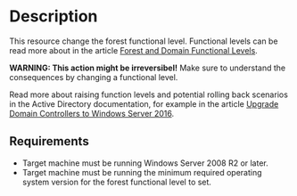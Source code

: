 # Description

This resource change the forest functional level. Functional levels can
be read more about in the article [Forest and Domain Functional Levels](https://docs.microsoft.com/sv-se/windows-server/identity/ad-ds/active-directory-functional-levels).

**WARNING: This action might be irreversibel!** Make sure to understand
the consequences by changing a functional level.

Read more about raising function levels and potential rolling back
scenarios in the Active Directory documentation, for example in the
article [Upgrade Domain Controllers to Windows Server 2016](https://docs.microsoft.com/sv-se/windows-server/identity/ad-ds/deploy/upgrade-domain-controllers).

## Requirements

* Target machine must be running Windows Server 2008 R2 or later.
* Target machine must be running the minimum required operating system
  version for the forest functional level to set.
